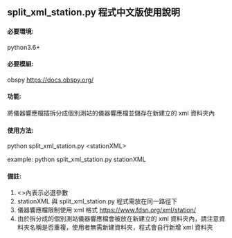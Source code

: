 ## split_xml_station.py 程式中文版使用說明
#### 必要環境:
python3.6+
#### 必要模組:
obspy https://docs.obspy.org/
#### 功能:
將儀器響應檔插拆分成個別測站的儀器響應檔並儲存在新建立的 xml 資料夾內
#### 使用方法:
python split_xml_station.py \<stationXML\>

example: python split_xml_station.py stationXML
#### 備註:
1. <>內表示必選參數
2. stationXML 與 split_xml_station.py 程式需放在同一路徑下
3. 儀器響應檔限制使用 xml 格式 https://www.fdsn.org/xml/station/
4. 由於拆分成的個別測站儀器響應檔會被放在新建立的 xml 資料夾內，請注意資料夾名稱是否重複，使用者無需新建資料夾，程式會自行新增 xml 資料夾
